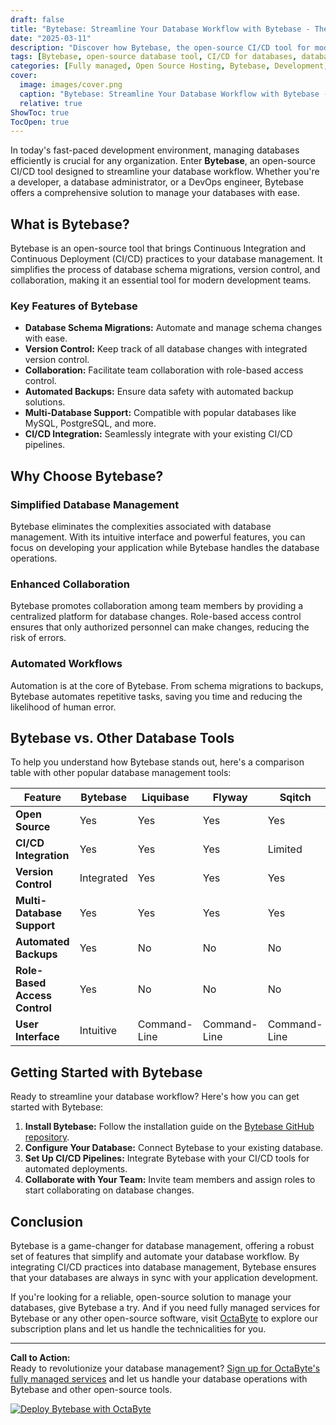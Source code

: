 ```yaml
---
draft: false
title: "Bytebase: Streamline Your Database Workflow with Bytebase - The Open-Source CI/CD Tool for Modern Databases"
date: "2025-03-11"
description: "Discover how Bytebase, the open-source CI/CD tool for modern databases, can revolutionize your database management workflow. Learn about its features, benefits, and how it compares to other database tools."
tags: [Bytebase, open-source database tool, CI/CD for databases, database management, database workflow, open-source software, database automation, database version control, database DevOps]
categories: [Fully managed, Open Source Hosting, Bytebase, Development, Dev Tools]
cover:
  image: images/cover.png
  caption: "Bytebase: Streamline Your Database Workflow with Bytebase - The Open-Source CI/CD Tool for Modern Databases"
  relative: true
ShowToc: true
TocOpen: true
---
```



In today's fast-paced development environment, managing databases efficiently is crucial for any organization. Enter **Bytebase**, an open-source CI/CD tool designed to streamline your database workflow. Whether you're a developer, a database administrator, or a DevOps engineer, Bytebase offers a comprehensive solution to manage your databases with ease.

## What is Bytebase?

Bytebase is an open-source tool that brings Continuous Integration and Continuous Deployment (CI/CD) practices to your database management. It simplifies the process of database schema migrations, version control, and collaboration, making it an essential tool for modern development teams.

### Key Features of Bytebase

- **Database Schema Migrations:** Automate and manage schema changes with ease.
- **Version Control:** Keep track of all database changes with integrated version control.
- **Collaboration:** Facilitate team collaboration with role-based access control.
- **Automated Backups:** Ensure data safety with automated backup solutions.
- **Multi-Database Support:** Compatible with popular databases like MySQL, PostgreSQL, and more.
- **CI/CD Integration:** Seamlessly integrate with your existing CI/CD pipelines.

## Why Choose Bytebase?

### Simplified Database Management

Bytebase eliminates the complexities associated with database management. With its intuitive interface and powerful features, you can focus on developing your application while Bytebase handles the database operations.

### Enhanced Collaboration

Bytebase promotes collaboration among team members by providing a centralized platform for database changes. Role-based access control ensures that only authorized personnel can make changes, reducing the risk of errors.

### Automated Workflows

Automation is at the core of Bytebase. From schema migrations to backups, Bytebase automates repetitive tasks, saving you time and reducing the likelihood of human error.

## Bytebase vs. Other Database Tools

To help you understand how Bytebase stands out, here's a comparison table with other popular database management tools:

| Feature                | Bytebase               | Liquibase              | Flyway                 | Sqitch                 |
|------------------------|------------------------|------------------------|------------------------|------------------------|
| **Open Source**        | Yes                    | Yes                    | Yes                    | Yes                    |
| **CI/CD Integration**  | Yes                    | Yes                    | Yes                    | Limited                |
| **Version Control**    | Integrated             | Yes                    | Yes                    | Yes                    |
| **Multi-Database Support** | Yes                | Yes                    | Yes                    | Yes                    |
| **Automated Backups**  | Yes                    | No                     | No                     | No                     |
| **Role-Based Access Control** | Yes            | No                     | No                     | No                     |
| **User Interface**     | Intuitive              | Command-Line           | Command-Line           | Command-Line           |

## Getting Started with Bytebase

Ready to streamline your database workflow? Here's how you can get started with Bytebase:

1. **Install Bytebase:** Follow the installation guide on the [Bytebase GitHub repository](https://github.com/bytebase/bytebase).
2. **Configure Your Database:** Connect Bytebase to your existing database.
3. **Set Up CI/CD Pipelines:** Integrate Bytebase with your CI/CD tools for automated deployments.
4. **Collaborate with Your Team:** Invite team members and assign roles to start collaborating on database changes.

## Conclusion

Bytebase is a game-changer for database management, offering a robust set of features that simplify and automate your database workflow. By integrating CI/CD practices into database management, Bytebase ensures that your databases are always in sync with your application development.

If you're looking for a reliable, open-source solution to manage your databases, give Bytebase a try. And if you need fully managed services for Bytebase or any other open-source software, visit [OctaByte](https://octabyte.io) to explore our subscription plans and let us handle the technicalities for you.

---

**Call to Action:**  
Ready to revolutionize your database management? [Sign up for OctaByte's fully managed services](https://octabyte.io) and let us handle your database operations with Bytebase and other open-source tools.

[![Deploy Bytebase with OctaByte](/images/deploy-on-octabyte.png)](https://octabyte.io/fully-managed-open-source-services/development/dev-tools/bytebase)